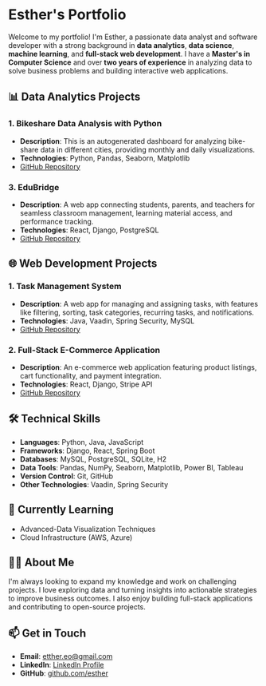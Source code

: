 # Esther's Portfolio

Welcome to my portfolio! I'm Esther, a passionate data analyst and software developer with a strong background in **data analytics**, **data science**, **machine learning**, and **full-stack web development**. I have a **Master's in Computer Science** and over **two years of experience** in analyzing data to solve business problems and building interactive web applications.

## 📊 Data Analytics Projects
### 1. **Bikeshare Data Analysis with Python**
- **Description**: This is an autogenerated dashboard for analyzing bike-share data in different cities, providing monthly and daily visualizations.
- **Technologies**: Python, Pandas, Seaborn, Matplotlib
- [GitHub Repository](#)

### 3. **EduBridge**
- **Description**: A web app connecting students, parents, and teachers for seamless classroom management, learning material access, and performance tracking.
- **Technologies**: React, Django, PostgreSQL
- [GitHub Repository](#)

## 🌐 Web Development Projects
### 1. **Task Management System**
- **Description**: A web app for managing and assigning tasks, with features like filtering, sorting, task categories, recurring tasks, and notifications.
- **Technologies**: Java, Vaadin, Spring Security, MySQL
- [GitHub Repository](#)

### 2. **Full-Stack E-Commerce Application**
- **Description**: An e-commerce web application featuring product listings, cart functionality, and payment integration.
- **Technologies**: React, Django, Stripe API
- [GitHub Repository](#)

## 🛠️ Technical Skills
- **Languages**: Python, Java, JavaScript
- **Frameworks**: Django, React, Spring Boot
- **Databases**: MySQL, PostgreSQL, SQLite, H2
- **Data Tools**: Pandas, NumPy, Seaborn, Matplotlib, Power BI, Tableau
- **Version Control**: Git, GitHub
- **Other Technologies**: Vaadin, Spring Security

## 🌱 Currently Learning
- Advanced-Data Visualization Techniques
- Cloud Infrastructure (AWS, Azure)

## 👩‍💻 About Me
I'm always looking to expand my knowledge and work on challenging projects. I love exploring data and turning insights into actionable strategies to improve business outcomes. I also enjoy building full-stack applications and contributing to open-source projects.

## 📫 Get in Touch
- **Email**: etther.eo@gmail.com
- **LinkedIn**: [LinkedIn Profile](https://linkedin.com/in/esther-okolie)
- **GitHub**: [github.com/esther](https://github.com/esther)

